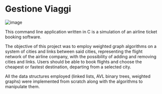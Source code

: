 # Gestione Viaggi

![image](https://github.com/sim0nlee/GestioneViaggi/assets/94008546/5a06eac7-5c68-482a-b03c-c0493cc41d62)


This command line application written in C is a simulation of an airline ticket booking software. 

The objective of this project was to employ weighted graph algorithms on a system of cities and links between said cities, representing the flight network of the airline company, with the possibility of adding and removing cities and links. Users should be able to book flights and choose the cheapest or fastest destination, departing from a selected city.

All the data structures employed (linked lists, AVL binary trees, weighted graphs) were implemented from scratch along with the algorithms to manipulate them.
